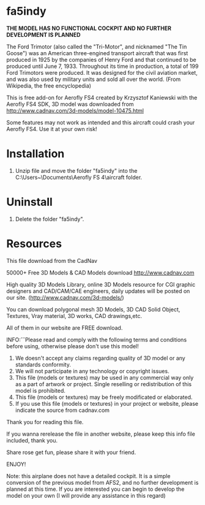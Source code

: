 # fa5indy

**THE MODEL HAS NO FUNCTIONAL COCKPIT AND NO FURTHER DEVELOPMENT IS PLANNED**

The Ford Trimotor (also called the "Tri-Motor", and nicknamed "The Tin Goose") was an American three-engined transport aircraft that was first produced in 1925 by the companies of Henry Ford and that continued to be produced until June 7, 1933. Throughout its time in production, a total of 199 Ford Trimotors were produced. It was designed for the civil aviation market, and was also used by military units and sold all over the world. (From Wikipedia, the free encyclopedia)

This is free add-on for Aerofly FS4 created by Krzysztof Kaniewski with the Aerofly FS4 SDK,
3D model was downloaded from http://www.cadnav.com/3d-models/model-10475.html

 Some features may not work as intended and this aircraft could crash your Aerofly FS4. 
 Use it at your own risk!

# Installation

1. Unzip file and move the folder "fa5indy" into the C:\Users\~\Documents\Aerofly FS 4\aircraft folder.

# Uninstall

1. Delete the folder "fa5indy".

# Resources

This file download from the CadNav

50000+ Free 3D Models & CAD  Models download http://www.cadnav.com

High quality 3D Models Library, online 3D Models resource for CGI graphic designers and CAD/CAM/CAE engineers, daily updates will be posted on our site. (http://www.cadnav.com/3d-models/)

You can download polygonal mesh 3D Models, 3D CAD Solid Object, Textures, Vray material, 3D works, CAD drawings,etc. 

All of them in our website are FREE download.

INFO:ˇˇPlease read and comply with the following terms and conditions before using, otherwise please don't use this model!

1. We doesn't accept any claims regarding quality of 3D model or any standards conformity.
2. We will not participate in any technology or copyright issues.
3. This file (models or textures) may be used in any commercial way only as a part of artwork or project. Single reselling or redistribution of this model is prohibited.  
4. This file (models or textures) may be freely modificated or elaborated.
5. If you use this file (models or textures) in your project or website, please indicate the source from cadnav.com


Thank you for reading this file.

If you wanna rerelease the file in another website, please keep this info file included, thank you.

Share rose get fun, please share it with your friend.

ENJOY!

Note: this airplane does not have a detailed cockpit. It is a simple conversion of the previous model from AFS2, and no further development is planned at this time. 
If you are interested you can begin to develop the model on your own (I will provide any assistance in this regard)
